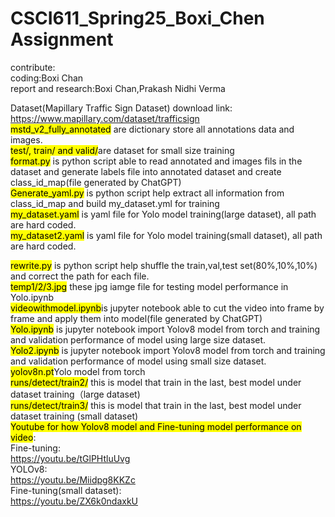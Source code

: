 # CSCI611_Spring25_Boxi_Chen Assignment<br/>
contribute:<br/>
coding:Boxi Chan<br/>
report and research:Boxi Chan,Prakash Nidhi Verma<br/>

Dataset(Mapillary Traffic Sign Dataset) download link:<br/>
https://www.mapillary.com/dataset/trafficsign<br/>
<mark>mstd_v2_fully_annotated</mark> are dictionary store all annotations data and images.<br/>
<mark>test/, train/ and valid/</mark>are dataset for small size training<br/>
<mark>format.py</mark> is python script able to read annotated and images fils in the dataset and generate labels file into annotated dataset and create class_id_map(file generated by ChatGPT)<br/>
<mark>Generate_yaml.py</mark> is python script help extract all information from class_id_map and build my_dataset.yml for training<br/>
<mark>my_dataset.yaml</mark> is yaml file for Yolo model training(large dataset), all path are hard coded.<br/>
<mark>my_dataset2.yaml</mark> is yaml file for Yolo model training(small dataset), all path are hard coded.<br/>

<mark>rewrite.py</mark> is python script help shuffle the train,val,test set(80%,10%,10%) and correct the path for each file.<br/>
<mark>temp1/2/3.jpg</mark> these jpg iamge file for testing model performance in Yolo.ipynb<br/>
<mark>videowithmodel.ipynb</mark>is jupyter notebook able to cut the video into frame by frame and apply them into model(file generated by ChatGPT)<br/>
<mark>Yolo.ipynb</mark> is jupyter notebook import Yolov8 model from torch and training and validation performance of model  using large size dataset.<br/>
<mark>Yolo2.ipynb</mark> is jupyter notebook import Yolov8 model from torch and training and validation performance of model using small size dataset.<br/>
<mark>yolov8n.pt</mark>Yolo model from torch<br/>
<mark>runs/detect/train2/</mark> this is model that train in the last, best model under dataset training（large dataset)<br/>
<mark>runs/detect/train3/</mark> this is model that train in the last, best model under dataset training (small dataset)<br/>
<mark>Youtube for how Yolov8 model and Fine-tuning model performance on video</mark>:<br/>
Fine-tuning:<br/>
https://youtu.be/tGlPHtluUvg <br/>
YOLOv8:<br/>
https://youtu.be/Miidpg8KKZc <br/>
Fine-tuning(small dataset):<br/>
https://youtu.be/ZX6k0ndaxkU <br/>
